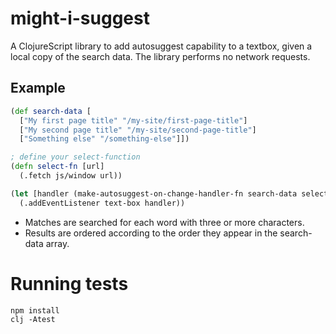 # might-i-suggest

A ClojureScript library to add autosuggest capability to a textbox, given a local copy of the search data. The library performs no network requests.

## Example

```clojure
(def search-data [
  ["My first page title" "/my-site/first-page-title"]
  ["My second page title" "/my-site/second-page-title"]
  ["Something else" "/something-else"]])

; define your select-function
(defn select-fn [url]
  (.fetch js/window url))

(let [handler (make-autosuggest-on-change-handler-fn search-data select-fn)]
  (.addEventListener text-box handler))
```

 * Matches are searched for each word with three or more characters.
 * Results are ordered according to the order they appear in the search-data array.

# Running tests

    npm install
    clj -Atest

